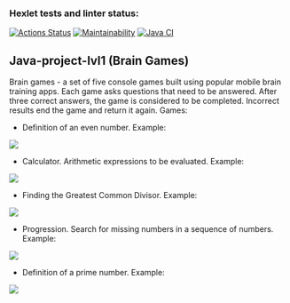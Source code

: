 ### Hexlet tests and linter status:
[![Actions Status](https://github.com/NickKisel/java-project-lvl1/workflows/hexlet-check/badge.svg)](https://github.com/NickKisel/java-project-lvl1/actions)
[![Maintainability](https://api.codeclimate.com/v1/badges/bf8a73f7c16a996879c7/maintainability)](https://codeclimate.com/github/NickKisel/java-project-lvl1/maintainability)
[![Java CI](https://github.com/NickKisel/java-project-lvl1/actions/workflows/Java-CI.yml/badge.svg)](https://github.com/NickKisel/java-project-lvl1/actions/workflows/Java-CI.yml/badge.svg)

## Java-project-lvl1 (Brain Games)
Brain games - a set of five console games built using popular mobile brain training apps. Each game asks questions that need to be answered. After three correct answers, the game is considered to be completed. Incorrect results end the game and return it again. Games:
- Definition of an even number. Example: <a href="https://asciinema.org/a/OTZrSEViZ0A9dm27j6s4W9xBl" target="_blank">
<img src="https://asciinema.org/a/OTZrSEViZ0A9dm27j6s4W9xBl.svg" />
</a>

- Calculator. Arithmetic expressions to be evaluated. Example: <a href="https://asciinema.org/a/SWFXRRk57TfCyOwR5MKsLvBpz" target="_blank">
<img src="https://asciinema.org/a/SWFXRRk57TfCyOwR5MKsLvBpz.svg" />
</a>

- Finding the Greatest Common Divisor. Example: <a href="https://asciinema.org/a/DtsDQv6ccDYhHzjS7Mog5ZP6c" target="_blank">
<img src="https://asciinema.org/a/DtsDQv6ccDYhHzjS7Mog5ZP6c.svg" />
</a>

- Progression. Search for missing numbers in a sequence of numbers. Example: <a href="https://asciinema.org/a/7lDHme0qc5VXJuQQx9YTFS9ZP" target="_blank">
<img src="https://asciinema.org/a/7lDHme0qc5VXJuQQx9YTFS9ZP.svg" />
</a>

- Definition of a prime number. Example: <a href="https://asciinema.org/a/iIQx4Bm6cWwKT9ca1OsQ4SbEW" target="_blank">
<img src="https://asciinema.org/a/iIQx4Bm6cWwKT9ca1OsQ4SbEW.svg" />
</a>
